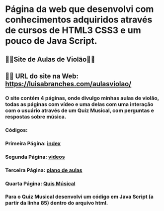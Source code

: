 # Página da web que desenvolvi com conhecimentos adquiridos através de cursos de HTML3 CSS3 e um pouco de Java Script.

## 🎸🎸Site de Aulas de Violão🎸🎸

##  🎸🎸 URL do site na Web: https://luisabranches.com/aulasviolao/

### O site contém 4 páginas, onde divulgo minhas aulas de violão, todas as páginas com vídeo e uma delas com uma interação com o usuário através de um Quiz Musical, com perguntas e respostas sobre música.

### Códigos:

### Primeira Página: [index](https://github.com/lu78abranches/luis-site/blob/main/index.html)

### Segunda Página: [videos](https://github.com/lu78abranches/luis-site/blob/main/video.html)

### Terceira Página: [plano de aulas](https://github.com/lu78abranches/luis-site/blob/main/plano.html)

### Quarta Página: [Quis Músical](https://github.com/lu78abranches/luis-site/blob/main/plano.html) 
### Para o Quiz Musical desenvolvi um código em Java Script (a partir da linha 85) dentro do arquivo html.




